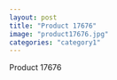 ```yaml
---
layout: post
title: "Product 17676"
image: "product17676.jpg"
categories: "category1"
---
```

Product 17676

